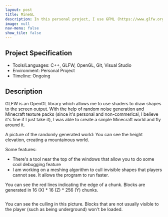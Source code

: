 ```yaml
---
layout: post
title: MineGL
description: In this personal project, I use GFML (https://www.glfw.org/) and OpenGL (https://learnopengl.com/) in an attempt to make a small version of Minecraft.
image: null
nav-menu: false
show_tile: false
---
```


## Project Specification
<ul>
  <li>Tools/Languages: C++, GLFW, OpenGL, Git, Visual Studio</li>
  <li>Environment: Personal Project</li>
  <li>Timeline: Ongoing</li>
</ul>

## Description

GLFW is an OpenGL library which allows me to use shaders to draw shapes to the screen output. With the help of random noise generation and Minecraft texture packs (since it's personal and non-commerical, I believe it's fine if I just take it), I was able to create a simple Minecraft world and fly around it.

A picture of the randomly generated world: You can see the height elevation, creating a mountainous world.
<img src="{% link images/projects_media/20230526_minegl/00.png %}" alt="" data-position="center center" />

Some features:
<ul>
  <li>There's a tool near the top of the windows that allow you to do some cool debugging feature</li>
  <li>I am working on a meshing algorithm to cull invisible shapes that players cannot see. It allows the program to run faster.</li>
</ul>

You can see the red lines indicating the edge of a chunk. Blocks are generated in 16 (X) * 16 (Z) * 256 (Y) chunks.

<img src="{% link images/projects_media/20230526_minegl/02.png %}" alt="" data-position="center center" />

You can see the culling in this picture. Blocks that are not usually visible to the player (such as being underground) won't be loaded.

<img src="{% link images/projects_media/20230526_minegl/01.png %}" alt="" data-position="center center" />

